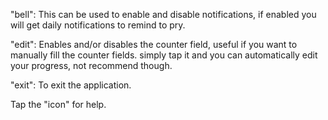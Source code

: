 
"bell": This can be used to enable and disable notifications,
if enabled you will get daily notifications to remind to pry.

"edit": Enables and/or disables the counter field, useful if you
want to manually fill the counter fields. simply tap it and you
can automatically edit your progress, not recommend though.

"exit": To exit the application.

Tap the "icon" for help.

